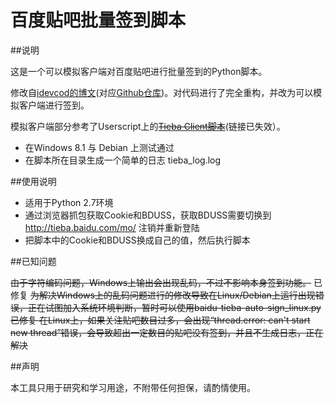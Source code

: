 百度贴吧批量签到脚本
=====================

##说明

这是一个可以模拟客户端对百度贴吧进行批量签到的Python脚本。

修改自[idevcod的博文](http://blog.csdn.net/idevcod/article/details/11479897)(对应[Github仓库](https://github.com/ifreefly/baidu_bot))。对代码进行了完全重构，并改为可以模拟客户端进行签到。

模拟客户端部分参考了Userscript上的<del>[Tieba Client脚本](http://userscripts.org/scripts/review/177032)</del>(链接已失效）。
* 在Windows 8.1 与 Debian 上测试通过
* 在脚本所在目录生成一个简单的日志 tieba_log.log

##使用说明

* 适用于Python 2.7环境
* 通过浏览器抓包获取Cookie和BDUSS，获取BDUSS需要切换到 http://tieba.baidu.com/mo/ 注销并重新登陆
* 把脚本中的Cookie和BDUSS换成自己的值，然后执行脚本


##已知问题

<del>由于字符编码问题，Windows上输出会出现乱码，不过不影响本身签到功能。</del> 已修复
<del>为解决Windows上的乱码问题进行的修改导致在Linux/Debian上运行出现错误，正在试图加入系统环境判断，暂时可以使用baidu-tieba-auto-sign_linux.py<del> 已修复
在Linux上，如果关注贴吧数目过多，会出现“thread.error: can't start new thread”错误，会导致超出一定数目的贴吧没有签到，并且不生成日志，正在解决

##声明

本工具只用于研究和学习用途，不附带任何担保，请酌情使用。
